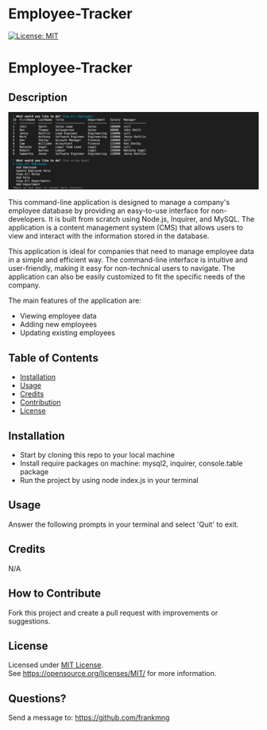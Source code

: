 # Employee-Tracker
[![License: MIT](https://img.shields.io/badge/License-MIT-yellow.svg)](https://opensource.org/licenses/MIT)
# Employee-Tracker
## Description
![employee-tracker](https://raw.githubusercontent.com/frankmng/Employee-Tracker/main/assets/images/employee-tracker.png)


This command-line application is designed to manage a company's employee database by providing an easy-to-use interface for non-developers. It is built from scratch using Node.js, Inquirer, and MySQL. The application is a content management system (CMS) that allows users to view and interact with the information stored in the database.

This application is ideal for companies that need to manage employee data in a simple and efficient way. The command-line interface is intuitive and user-friendly, making it easy for non-technical users to navigate. The application can also be easily customized to fit the specific needs of the company.

The main features of the application are:
- Viewing employee data
- Adding new employees
- Updating existing employees


## Table of Contents
- [Installation](#installation)
- [Usage](#usage)
- [Credits](#credits)
- [Contribution](#contribution)
- [License](#license)

## Installation
- Start by cloning this repo to your local machine
- Install require packages on machine: mysql2, inquirer, console.table package
- Run the project by using node index.js in your terminal

## Usage
Answer the following prompts in your terminal and select 'Quit' to exit.
## Credits
N/A

## How to Contribute
Fork this project and create a pull request with improvements or suggestions.
## License
Licensed under <a href="https://opensource.org/licenses/MIT/">MIT License<a>.<br>
See https://opensource.org/licenses/MIT/ for more information.

## Questions?
Send a message to: https://github.com/frankmng
